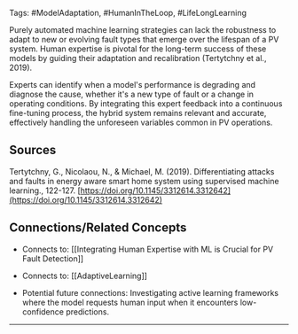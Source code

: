 Tags: #ModelAdaptation, #HumanInTheLoop, #LifeLongLearning

Purely automated machine learning strategies can lack the robustness to adapt to new or evolving fault types that emerge over the lifespan of a PV system. 
Human expertise is pivotal for the long-term success of these models by guiding their adaptation and recalibration (Tertytchny et al., 2019).

Experts can identify when a model's performance is degrading and diagnose the cause, whether it's a new type of fault or a change in operating conditions. 
By integrating this expert feedback into a continuous fine-tuning process, the hybrid system remains relevant and accurate, effectively handling the unforeseen variables common in PV operations.

## Sources

Tertytchny, G., Nicolaou, N., & Michael, M. (2019). Differentiating attacks and faults in energy aware smart home system using supervised machine learning., 122-127. [https://doi.org/10.1145/3312614.3312642](https://doi.org/10.1145/3312614.3312642)

## Connections/Related Concepts

- Connects to: [[Integrating Human Expertise with ML is Crucial for PV Fault Detection]]
    
- Connects to: [[AdaptiveLearning]]
    
- Potential future connections: Investigating active learning frameworks where the model requests human input when it encounters low-confidence predictions.
    

---
